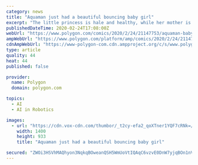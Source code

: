 ```yaml
---
category: news
title: "Aquaman just had a beautiful bouncing baby girl"
excerpt: "The little princess is hale and healthy, while her mother is resting in a stable... coma, after exerting too much effort making a kaiju-sized version of herself made out of mind-controlled water to fight a giant robot. Comics are the best soap operas. And under the pen of writer Kelly Sue DeConnick, I doubt that Mera will stay in that coma for ..."
publishedDateTime: 2020-02-24T17:08:00Z
webUrl: "https://www.polygon.com/comics/2020/2/24/21147753/aquaman-baby-wolverine-dracula-dragon-age-fenris-joker-jason-todd"
ampWebUrl: "https://www.polygon.com/platform/amp/comics/2020/2/24/21147753/aquaman-baby-wolverine-dracula-dragon-age-fenris-joker-jason-todd"
cdnAmpWebUrl: "https://www-polygon-com.cdn.ampproject.org/c/s/www.polygon.com/platform/amp/comics/2020/2/24/21147753/aquaman-baby-wolverine-dracula-dragon-age-fenris-joker-jason-todd"
type: article
quality: 44
heat: 44
published: false

provider:
  name: Polygon
  domain: polygon.com

topics:
  - AI
  - AI in Robotics

images:
  - url: "https://cdn.vox-cdn.com/thumbor/_t2cy-efa2_qoXTner1YQF7cRNk=/0x0:1717x2048/1400x933/filters:focal(798x1044:1072x1318):no_upscale()/cdn.vox-cdn.com/uploads/chorus_image/image/66364036/IMG_5B2101963F9C_1.0.jpeg"
    width: 1400
    height: 933
    title: "Aquaman just had a beautiful bouncing baby girl"

secured: "ZWOi3HSVhMAQhyon3NqkqBOweanQSH5WmUoVtIQAqC6vzvE0DnW7yjqBOn1nVu0rIOcLDVLfWlocM+qjlogyuKsYrfef8PIFDnKeCtv8i3ABMDLuEYCVGschxIylEF//BX15nzz4nBby44HU+5MAswEuvQVXwhM9U+235kFBARpXF7Wq8YKXjIv/0GS5/w/5WkNfH3z/RMdLyf5rmbN/7JONTzFNQJI2gFP8J/nLLANUwO2OQuW5Fsse8VADQtA2n8qivUcRUG+8/dN/SClI1RSPHvOK5S/QkK/UvwBVWAr8ynDKtn6oNftN2FbAjr5K+i7GNC7Xy2as9oQhgBCEun/qoGVoPO0v2Xcp1ZGAzlDuurtKlDVbTH/xDYjcldAH6Z+Y5kljXXm0jo9O1m+ynMHgSKBLTm/AE7LRXaG20+D/Cctg2VC++twTM1X6WaVQDMBw4Y9MnjyYq2ixAeH0EAbJ2swAKow1woLTKt67E/U=;Gx0LQZYKHCJoRmvHOv8Mug=="
---
```


